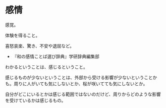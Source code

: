 # 感情

感覚。

体験を得ること。

喜怒哀楽、驚き、不安や退屈など。

- 『和の感情ことば選び辞典』学研辞典編集部

わかるということは、感じるということ。

感じるものが少ないということは、外部から受ける影響が少ないということかも。周りに人がいても気にしないとか、桜が咲いてても気にしないとか。

自分がどこにいるとかは感じる範囲ではないのだけど、周りからどのような影響を受けているかは感じるもの。
